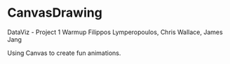 # CanvasDrawing

DataViz - Project 1 Warmup
Filippos Lymperopoulos, Chris Wallace, James Jang

Using Canvas to create fun animations.
